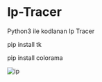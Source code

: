 # Ip-Tracer
Python3 ile kodlanan Ip Tracer

pip install tk

pip install colorama

![ip](https://user-images.githubusercontent.com/89400282/130568194-ab3cf9a7-4874-48bc-8db6-ede110da58f6.PNG)
